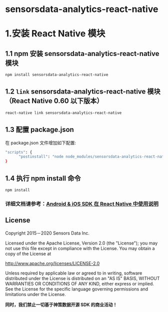 # sensorsdata-analytics-react-native

# 1.安装 React Native 模块

## 1.1 npm 安装 sensorsdata-analytics-react-native 模块

```sh
npm install sensorsdata-analytics-react-native
```

## 1.2 `link` sensorsdata-analytics-react-native 模块（React Native 0.60 以下版本）

```sh
react-native link sensorsdata-analytics-react-native
```
## 1.3 配置 package.json
在 package.json 文件增加如下配置:
```sh
"scripts": {
      "postinstall": "node node_modules/sensorsdata-analytics-react-native/SensorsDataRNHook.js -run"
}
```

## 1.4 执行 npm install 命令
   ```sh
   npm install
   ```

### 详细文档请参考：[Android & iOS SDK 在 React Native 中使用说明](https://www.sensorsdata.cn/manual/sdk_reactnative.html)


## License

Copyright 2015－2020 Sensors Data Inc.

Licensed under the Apache License, Version 2.0 (the "License");
you may not use this file except in compliance with the License.
You may obtain a copy of the License at

http://www.apache.org/licenses/LICENSE-2.0

Unless required by applicable law or agreed to in writing, software
distributed under the License is distributed on an "AS IS" BASIS,
WITHOUT WARRANTIES OR CONDITIONS OF ANY KIND, either express or implied.
See the License for the specific language governing permissions and
limitations under the License.

**同时，我们禁止一切基于神策数据开源 SDK 的商业活动！**
